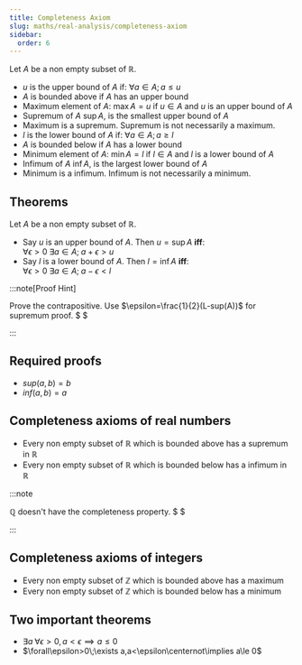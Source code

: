 ```yaml
---
title: Completeness Axiom
slug: maths/real-analysis/completeness-axiom
sidebar:
  order: 6
---
```


Let $A$ be a non empty subset of $\mathbb{R}$.

- $u$ is the upper bound of $A$ if: $\forall a\in A;a\le u$
- $A$ is bounded above if $A$ has an upper bound
- Maximum element of $A$: $\max{A} = u$ if $u\in A$ and $u$ is an upper bound of
  $A$
- Supremum of $A$ $\sup{A}$, is the smallest upper bound of $A$
- Maximum is a supremum. Supremum is not necessarily a maximum.
- $l$ is the lower bound of $A$ if: $\forall a\in A;a\ge l$
- $A$ is bounded below if $A$ has a lower bound
- Minimum element of $A$: $\min{A} = l$ if $l\in A$ and $l$ is a lower bound of
  $A$
- Infimum of $A$ $\inf{A}$, is the largest lower bound of $A$
- Minimum is a infimum. Infimum is not necessarily a minimum.

## Theorems

Let $A$ be a non empty subset of $\mathbb{R}$.

- Say $u$ is an upper bound of $A$. Then $u= \sup A$ **iff**:  
  $\forall \epsilon \gt 0\;\exists a \in A;\;a + \epsilon \gt u$
- Say $l$ is a lower bound of $A$. Then $l= \inf A$ **iff**:  
  $\forall \epsilon \gt 0\;\exists a \in A;\;a - \epsilon \lt l$

:::note[Proof Hint]

Prove the contrapositive. Use $\epsilon=\frac{1}{2}(L-sup(A))$ for supremum
proof. $ $

:::

## Required proofs

- $sup(a,b)=b$
- $inf(a,b)=a$

## Completeness axioms of real numbers

- Every non empty subset of $\mathbb{R}$ which is bounded above has a supremum
  in $\mathbb{R}$
- Every non empty subset of $\mathbb{R}$ which is bounded below has a infimum in
  $\mathbb{R}$

:::note

$\mathbb{Q}$ doesn't have the completeness property. $ $

:::

## Completeness axioms of integers

- Every non empty subset of $\mathbb{Z}$ which is bounded above has a maximum
- Every non empty subset of $\mathbb{Z}$ which is bounded below has a minimum

## Two important theorems

- $\exists a\;\forall\epsilon>0,a<\epsilon\implies a\le 0$
- $\forall\epsilon>0\;\exists a,a<\epsilon\centernot\implies a\le 0$
